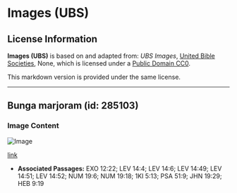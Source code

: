 # Images (UBS)

## License Information

**Images (UBS)** is based on and adapted from: _UBS Images_, [United Bible Societies](https://unitedbiblesocieties.org/), None, which is licensed under a [Public Domain CC0](https://creativecommons.org/public-domain/cc0/).

This markdown version is provided under the same license.



--------------------------------

## Bunga marjoram (id: 285103)

### Image Content

![Image](https://cdn.aquifer.bible/aquifer-content/resources/Media/WEB-0620_marjoramflower.jpg)

[link](https://cdn.aquifer.bible/aquifer-content/resources/Media/WEB-0620_marjoramflower.jpg)

* **Associated Passages:** EXO 12:22; LEV 14:4; LEV 14:6; LEV 14:49; LEV 14:51; LEV 14:52; NUM 19:6; NUM 19:18; 1KI 5:13; PSA 51:9; JHN 19:29; HEB 9:19

